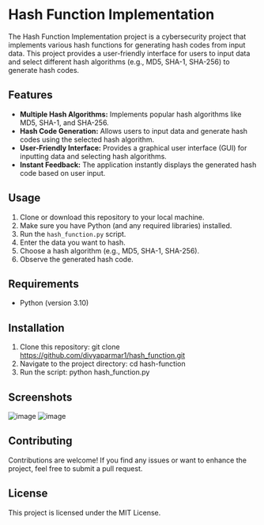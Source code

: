 # Hash Function Implementation

The Hash Function Implementation project is a cybersecurity project that implements various hash functions for generating hash codes from input data. This project provides a user-friendly interface for users to input data and select different hash algorithms (e.g., MD5, SHA-1, SHA-256) to generate hash codes.

## Features

- **Multiple Hash Algorithms:** Implements popular hash algorithms like MD5, SHA-1, and SHA-256.
- **Hash Code Generation:** Allows users to input data and generate hash codes using the selected hash algorithm.
- **User-Friendly Interface:** Provides a graphical user interface (GUI) for inputting data and selecting hash algorithms.
- **Instant Feedback:** The application instantly displays the generated hash code based on user input.

## Usage

1. Clone or download this repository to your local machine.
2. Make sure you have Python (and any required libraries) installed.
3. Run the `hash_function.py` script.
4. Enter the data you want to hash.
5. Choose a hash algorithm (e.g., MD5, SHA-1, SHA-256).
6. Observe the generated hash code.

## Requirements

- Python (version 3.10)

## Installation

1. Clone this repository:
   git clone https://github.com/divyaparmar1/hash_function.git
2. Navigate to the project directory:
   cd hash-function
3. Run the script:
   python hash_function.py
   
## Screenshots
![image](https://github.com/divyaparmar1/hash_function/assets/112643573/d5e9be89-384c-4947-a6d7-64317b1fb337)
![image](https://github.com/divyaparmar1/hash_function/assets/112643573/e33f49ce-c196-48b8-b82b-eb5d1cd50091)

## Contributing
Contributions are welcome! If you find any issues or want to enhance the project, feel free to submit a pull request.

## License
This project is licensed under the MIT License.
